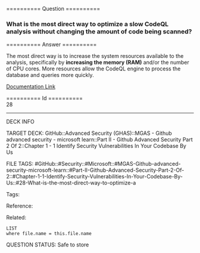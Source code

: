 ========== Question ==========  

### What is the most direct way to optimize a slow CodeQL analysis without changing the amount of code being scanned?  

========== Answer ==========  

The most direct way is to increase the system resources available to the analysis, specifically by **increasing the memory (RAM)** and/or the number of CPU cores. More resources allow the CodeQL engine to process the database and queries more quickly.

[Documentation Link](https://learn.microsoft.com/en-us/training/modules/codebase-representation-codeql/5-troubleshoot-your-results)

========== Id ==========  
28

---

DECK INFO

TARGET DECK: GitHub::Advanced Security (GHAS)::MGAS - Github advanced security - microsoft learn::Part II - Github Advanced Security Part 2 Of 2::Chapter 1 - 1 Identify Security Vulnerabilities In Your Codebase By Us

FILE TAGS: #GitHub::#Security::#Microsoft::#MGAS-Github-advanced-security-microsoft-learn::#Part-II-Github-Advanced-Security-Part-2-Of-2::#Chapter-1-1-Identify-Security-Vulnerabilities-In-Your-Codebase-By-Us::#28-What-is-the-most-direct-way-to-optimize-a

Tags:

Reference:

Related:

```dataview
LIST
where file.name = this.file.name
```

QUESTION STATUS: Safe to store
